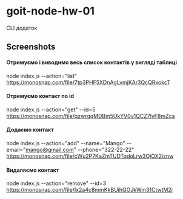 # goit-node-hw-01

CLI додаток

## Screenshots

#### Отримуємо і виводимо весь список контактів у вигляді таблиці

node index.js --action="list"
https://monosnap.com/file/7tp3PHF5XDnAgLvmjKAr3QcQRxokcT

#### Отримуємо контакт по id

node index.js --action="get" --id=5
https://monosnap.com/file/qzwrqqMDBm5UkYV0v1QCZ7lyF8mZca

#### Додаємо контакт

node index.js --action="add" --name="Mango" --email="mango@gmail.com" --phone="322-22-22"
https://monosnap.com/file/cWu2P7KaZmTUDTqdoLrw3OjOX2iznw

#### Видаляємо контакт

node index.js --action="remove" --id=3
https://monosnap.com/file/Ix2a4c8mmKkBUjhQOJkWm31CtwtM2i
